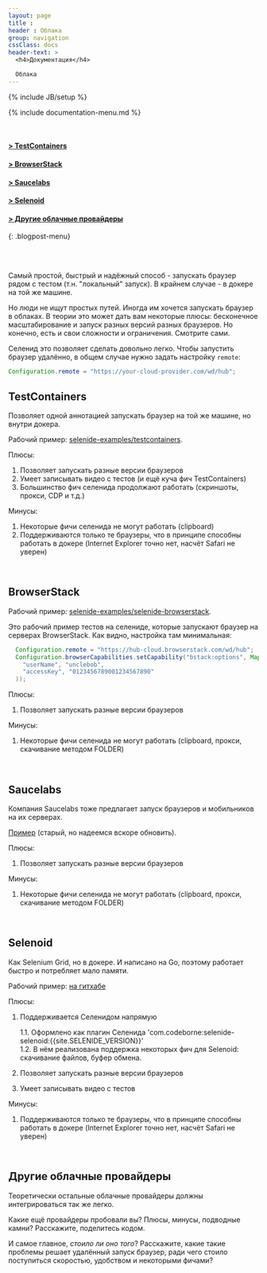 ```yaml
---
layout: page
title :
header : Облака
group: navigation
cssClass: docs
header-text: >
  <h4>Документация</h4>

  Облака
---
```

{% include JB/setup %}

{% include documentation-menu.md %}

<br>

#### [&gt; TestContainers](#testcontainers)  
#### [&gt; BrowserStack](#browserstack)  
#### [&gt; Saucelabs](#saucelabs)  
#### [&gt; Selenoid](#selenoid)   
#### [&gt; Другие облачные провайдеры](#other)  
{: .blogpost-menu}

<br>
<br>

Самый простой, быстрый и надёжный способ - запускать браузер рядом с тестом (т.н. "локальный" запуск). 
В крайнем случае - в докере на той же машине.

Но люди не ищут простых путей. Иногда им хочется запускать браузер в облаках.
В теории это может дать вам некоторые плюсы: бесконечное масштабирование и запуск разных версий разных браузеров.
Но конечно, есть и свои сложности и ограничения. Смотрите сами.

Селенид это позволяет сделать довольно легко.
Чтобы запустить браузер удалённо, в общем случае нужно задать настройку `remote`:

```java
Configuration.remote = "https://your-cloud-provider.com/wd/hub";
```

<a name="testcontainers"></a>
## TestContainers

Позволяет одной аннотацией запускать браузер на той же машине, но внутри докера. 

Рабочий пример: [selenide-examples/testcontainers](https://github.com/selenide-examples/testcontainers/).

Плюсы:
1. Позволяет запускать разные версии браузеров
2. Умеет записывать видео с тестов (и ещё куча фич TestContainers)
3. Большинство фич селенида продолжают работать (скриншоты, прокси, CDP и т.д.)

Минусы:
1. Некоторые фичи селенида не могут работать (clipboard)
2. Поддерживаются только те браузеры, что в принципе способны работать в докере (Internet Explorer точно нет, насчёт Safari не уверен)

<br>

<a name="browserstack"></a>
## BrowserStack

Рабочий пример: [selenide-examples/selenide-browserstack](https://github.com/selenide-examples/selenide-browserstack).

Это рабочий пример тестов на селениде, которые запускают браузер на серверах BrowserStack.
Как видно, настройка там минимальная:

```java
  Configuration.remote = "https://hub-cloud.browserstack.com/wd/hub";
  Configuration.browserCapabilities.setCapability("bstack:options", Map.of(
    "userName", "unclebob",
    "accessKey", "0123456789001234567890"
  ));
```

Плюсы:
1. Позволяет запускать разные версии браузеров

Минусы:
1. Некоторые фичи селенида не могут работать (clipboard, прокси, скачивание методом FOLDER)

<br> 

<a name="saucelabs"></a>
## Saucelabs

Компания Saucelabs тоже предлагает запуск браузеров и мобильников на их серверах. 

[Пример](https://github.com/markwinspear/selenide-test-2015) (старый, но надеемся вскоре обновить).

Плюсы:
1. Позволяет запускать разные версии браузеров

Минусы:
1. Некоторые фичи селенида не могут работать (clipboard, прокси, скачивание методом FOLDER)

<br>

<a name="selenoid"></a>
## Selenoid

Как Selenium Grid, но в докере. И написано на Go, поэтому работает быстро и потребляет мало памяти. 

Рабочий пример: [на гитхабе](https://github.com/selenide/selenide/tree/main/modules/selenoid/src/test/java/it/selenoid)

Плюсы:
1. Поддерживается Селенидом напрямую

    1.1. Оформлено как плагин Селенида 'com.codeborne:selenide-selenoid:{{site.SELENIDE_VERSION}}'  
    1.2. В нём реализована поддержка некоторых фич для Selenoid: скачивание файлов, буфер обмена.  

2. Позволяет запускать разные версии браузеров
3. Умеет записывать видео с тестов

Минусы:
1. Поддерживаются только те браузеры, что в принципе способны работать в докере (Internet Explorer точно нет, насчёт Safari не уверен)

<br>

<a name="other"></a>
## Другие облачные провайдеры

Теоретически остальные облачные провайдеры должны интегрироваться так же легко. 

Какие ещё провайдеры пробовали вы? Плюсы, минусы, подводные камни?
Расскажите, поделитесь кодом. 

И самое главное, _стоило ли оно того_?
Расскажите, какие такие проблемы решает удалённый запуск браузер, ради чего стоило поступиться скоростью, удобством и некоторыми фичами?

<br/>
<br/>
